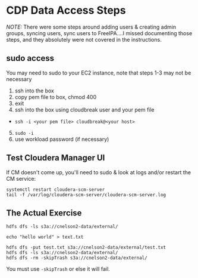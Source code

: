 # CDP Data Access Steps

*NOTE:* There were some steps around adding users & creating admin groups, syncing users, sync users to FreeIPA....I missed documenting those steps, and they absolutely were not covered in the instructions.

## sudo access
You may need to sudo to your EC2 instance, note that steps 1-3 may not be necessary
1.  ssh into the box
2.  copy pem file to box, chmod 400
3.  exit
4.  ssh into the box using cloudbreak user and your pem file
  * `ssh -i <your pem file> cloudbreak@<your host>`
5.  `sudo -i`
6.  use workload password (if necessary)

## Test Cloudera Manager UI
If CM doesn't come up, you'll need to sudo & look at logs and/or restart the CM service:

```
systemctl restart cloudera-scm-server
tail -f /var/log/cloudera-scm-server/cloudera-scm-server.log
```

## The Actual Exercise

```
hdfs dfs -ls s3a://cnelson2-data/external/

echo "hello world" > text.txt

hdfs dfs -put test.txt s3a://cnelson2-data/external/test.txt
hdfs dfs -ls s3a://cnelson2-data/external/
hdfs dfs -rm -skipTrash s3a://cnelson2-data/external/
```

You must use `-skipTrash` or else it will fail.
